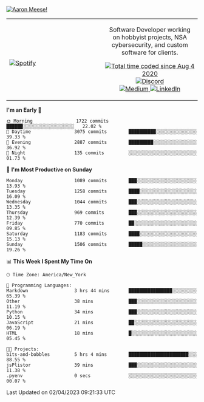 [![Aaron Meese!](https://user-images.githubusercontent.com/17814535/88975338-a2aabf00-d27f-11ea-963f-8a19608716b4.png)](https://github.com/ajmeese7/readme-ascii "README ASCII")

<!-- Modified from project here: https://github.com/novatorem/novatorem -->
<table width="100%">
  <tr>
  <td width="50%">

&nbsp; <br> [![Spotify](https://ajmeese7.vercel.app/api/spotify)](https://open.spotify.com/user/ajmeese)

  </td>
  <td width="50%">
    <p align="center">
    Software Developer working on hobbyist projects, NSA cybersecurity, and custom software for clients.
    </p>
    <p align="center">
      <a href="https://wakatime.com/@f726891d-3b02-46cd-9b60-e8c59f9e2b14">
        <img src="https://wakatime.com/badge/user/f726891d-3b02-46cd-9b60-e8c59f9e2b14.svg" alt="Total time coded since Aug 4 2020" title="WakaTime" />
      </a>
      <a href="http://link.aaronmeese.com/discord">
        <img src="https://img.shields.io/badge/discord-ajmeese7%234835-369?style=flat-square&logo=discord&logoColor=white&color=purple" alt="Discord" title="Discord">
      </a>
      <br />
      <a href="https://link.aaronmeese.com/medium">
        <img src="https://img.shields.io/badge/medium-ajmeese7-1DB954?style=flat-square&logo=medium&logoColor=white" alt="Medium" title="Medium">
      </a>
      <a href="https://link.aaronmeese.com/linkedin">
        <img src="https://img.shields.io/badge/linkedIn-aaronmeese-1DB954?style=flat-square&logo=linkedin&logoColor=white&color=blue" alt="LinkedIn" title="LinkedIn">
      </a>
    </p>
  </td>

</table>

[//]: <> (The `&nbsp;` is to have Aphelion take up more space)

<!--START_SECTION:waka-->
**I'm an Early 🐤** 

```text
🌞 Morning                1722 commits        ██████░░░░░░░░░░░░░░░░░░░   22.02 % 
🌆 Daytime                3075 commits        ██████████░░░░░░░░░░░░░░░   39.33 % 
🌃 Evening                2887 commits        █████████░░░░░░░░░░░░░░░░   36.92 % 
🌙 Night                  135 commits         ░░░░░░░░░░░░░░░░░░░░░░░░░   01.73 % 
```
📅 **I'm Most Productive on Sunday** 

```text
Monday                   1089 commits        ███░░░░░░░░░░░░░░░░░░░░░░   13.93 % 
Tuesday                  1258 commits        ████░░░░░░░░░░░░░░░░░░░░░   16.09 % 
Wednesday                1044 commits        ███░░░░░░░░░░░░░░░░░░░░░░   13.35 % 
Thursday                 969 commits         ███░░░░░░░░░░░░░░░░░░░░░░   12.39 % 
Friday                   770 commits         ██░░░░░░░░░░░░░░░░░░░░░░░   09.85 % 
Saturday                 1183 commits        ████░░░░░░░░░░░░░░░░░░░░░   15.13 % 
Sunday                   1506 commits        █████░░░░░░░░░░░░░░░░░░░░   19.26 % 
```


📊 **This Week I Spent My Time On** 

```text
🕑︎ Time Zone: America/New_York

💬 Programming Languages: 
Markdown                 3 hrs 44 mins       ████████████████░░░░░░░░░   65.39 % 
Other                    38 mins             ███░░░░░░░░░░░░░░░░░░░░░░   11.19 % 
Python                   34 mins             ███░░░░░░░░░░░░░░░░░░░░░░   10.15 % 
JavaScript               21 mins             ██░░░░░░░░░░░░░░░░░░░░░░░   06.19 % 
HTML                     18 mins             █░░░░░░░░░░░░░░░░░░░░░░░░   05.45 % 

🐱‍💻 Projects: 
bits-and-bobbles         5 hrs 4 mins        ██████████████████████░░░   88.55 % 
jsPlistor                39 mins             ███░░░░░░░░░░░░░░░░░░░░░░   11.38 % 
.pyenv                   0 secs              ░░░░░░░░░░░░░░░░░░░░░░░░░   00.07 % 
```


 Last Updated on 02/04/2023 09:21:33 UTC
<!--END_SECTION:waka-->

